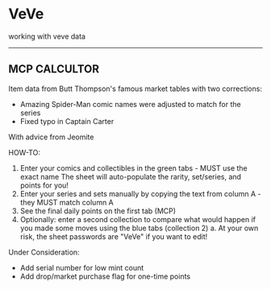 # VeVe
working with veve data

-------------
MCP CALCULTOR
-------------

Item data from Butt Thompson's famous market tables with two corrections:
- Amazing Spider-Man comic names were adjusted to match for the series
- Fixed typo in Captain Carter

With advice from Jeomite


HOW-TO:
1. Enter your comics and collectibles in the green tabs - MUST use the exact name
    The sheet will auto-populate the rarity, set/series, and points for you!
3. Enter your series and sets manually by copying the text from column A - they MUST match column A
4. See the final daily points on the first tab (MCP)
5. Optionally: enter a second collection to compare what would happen if you made some moves using the blue tabs (collection 2)
a. At your own risk, the sheet passwords are "VeVe" if you want to edit!


Under Consideration:
- Add serial number for low mint count
- Add drop/market purchase flag for one-time points
